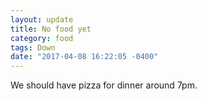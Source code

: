 ```yaml
---
layout: update
title: No food yet
category: food
tags: Down
date: "2017-04-08 16:22:05 -0400"
---
```


We should have pizza for dinner around 7pm.

